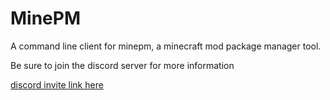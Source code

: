 # MinePM

A command line client for minepm, a minecraft mod package manager tool.

Be sure to join the discord server for more information

[discord invite link here](https://discord.gg/jaquT3Kfvt)